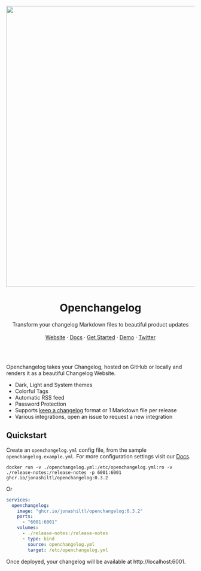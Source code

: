 <p align="center">
  <a href="https://demo.openchangelog.com" target="_blank">
    <img width="750" src="https://github.com/user-attachments/assets/41d11528-0445-4370-8196-33a3c3923f58"/>
  </a>
  <h1 align="center"><b>Openchangelog</b></h1>
</p>
<p align="center">
  Transform your changelog Markdown files to beautiful product updates
  <br />
  <br />
  <a href="https://openchangelog.com">Website</a>
  ·
  <a href="https://openchangelog.com/docs/">Docs</a>
  ·
  <a href="https://cloud.openchangelog.com">Get Started</a>
  ·
  <a href="https://demo.openchangelog.com">Demo</a>
  ·
  <a href="https://twitter.com/jonasdevs">Twitter</a>
</p>
<br />
<br />
</p>

Openchangelog takes your Changelog, hosted on GitHub or locally and renders it as a beautiful Changelog Website.
- Dark, Light and System themes
- Colorful Tags
- Automatic RSS feed
- Password Protection
- Supports [keep a changelog](https://keepachangelog.com/en/1.1.0/) format or 1 Markdown file per release
- Various integrations, open an issue to request a new integration

## Quickstart
Create an `openchangelog.yml` config file, from the sample `openchangelog.example.yml`. For more configuration settings visit our [Docs](https://openchangelog.com/docs/getting-started/self-hosting/#configuration).
```
docker run -v ./openchangelog.yml:/etc/openchangelog.yml:ro -v ./release-notes:/release-notes -p 6001:6001 ghcr.io/jonashiltl/openchangelog:0.3.2
```
Or
```yaml
services:
  openchangelog:
    image: "ghcr.io/jonashiltl/openchangelog:0.3.2"
    ports:
      - "6001:6001"
    volumes:
      - ./release-notes:/release-notes
      - type: bind
        source: openchangelog.yml
        target: /etc/openchangelog.yml
```
Once deployed, your changelog will be available at http://localhost:6001.
